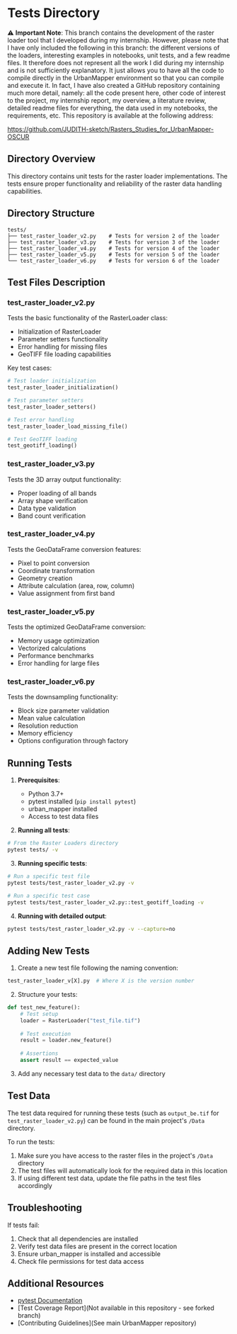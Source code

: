 # Tests Directory

⚠️ **Important Note**: This branch contains the development of the raster loader tool that I developed during my internship. However, please note that I have only included the following in this branch: the different versions of the loaders, interesting examples in notebooks, unit tests, and a few readme files.
It therefore does not represent all the work I did during my internship and is not sufficiently explanatory. It just allows you to have all the code to compile directly in the UrbanMapper environment so that you can compile and execute it. 
In fact, I have also created a GitHub repository containing much more detail, namely: all the code present here, other code of interest to the project, my internship report, my overview, a literature review, detailed readme files for everything, the data used in my notebooks, the requirements, etc.
This repository is available at the following address:

https://github.com/JUDITH-sketch/Rasters_Studies_for_UrbanMapper-OSCUR


## Directory Overview

This directory contains unit tests for the raster loader implementations. The tests ensure proper functionality and reliability of the raster data handling capabilities.

## Directory Structure
```
tests/
├── test_raster_loader_v2.py    # Tests for version 2 of the loader
├── test_raster_loader_v3.py    # Tests for version 3 of the loader
├── test_raster_loader_v4.py    # Tests for version 4 of the loader
├── test_raster_loader_v5.py    # Tests for version 5 of the loader
└── test_raster_loader_v6.py    # Tests for version 6 of the loader
```

## Test Files Description

### test_raster_loader_v2.py

Tests the basic functionality of the RasterLoader class:
- Initialization of RasterLoader
- Parameter setters functionality
- Error handling for missing files
- GeoTIFF file loading capabilities

Key test cases:
```python
# Test loader initialization
test_raster_loader_initialization()

# Test parameter setters
test_raster_loader_setters()

# Test error handling
test_raster_loader_load_missing_file()

# Test GeoTIFF loading
test_geotiff_loading()
```

### test_raster_loader_v3.py

Tests the 3D array output functionality:
- Proper loading of all bands
- Array shape verification
- Data type validation
- Band count verification

### test_raster_loader_v4.py

Tests the GeoDataFrame conversion features:
- Pixel to point conversion
- Coordinate transformation
- Geometry creation
- Attribute calculation (area, row, column)
- Value assignment from first band

### test_raster_loader_v5.py

Tests the optimized GeoDataFrame conversion:
- Memory usage optimization
- Vectorized calculations
- Performance benchmarks
- Error handling for large files

### test_raster_loader_v6.py

Tests the downsampling functionality:
- Block size parameter validation
- Mean value calculation
- Resolution reduction
- Memory efficiency
- Options configuration through factory

## Running Tests

1. **Prerequisites**:
   - Python 3.7+
   - pytest installed (`pip install pytest`)
   - urban_mapper installed
   - Access to test data files

2. **Running all tests**:
```bash
# From the Raster Loaders directory
pytest tests/ -v
```

3. **Running specific tests**:
```bash
# Run a specific test file
pytest tests/test_raster_loader_v2.py -v

# Run a specific test case
pytest tests/test_raster_loader_v2.py::test_geotiff_loading -v
```

4. **Running with detailed output**:
```bash
pytest tests/test_raster_loader_v2.py -v --capture=no
```

## Adding New Tests

1. Create a new test file following the naming convention:
```python
test_raster_loader_v[X].py  # Where X is the version number
```

2. Structure your tests:
```python
def test_new_feature():
    # Test setup
    loader = RasterLoader("test_file.tif")
    
    # Test execution
    result = loader.new_feature()
    
    # Assertions
    assert result == expected_value
```

3. Add any necessary test data to the `data/` directory

## Test Data

The test data required for running these tests (such as `output_be.tif` for `test_raster_loader_v2.py`) can be found in the main project's `/Data` directory.

To run the tests:
1. Make sure you have access to the raster files in the project's `/Data` directory
2. The test files will automatically look for the required data in this location
3. If using different test data, update the file paths in the test files accordingly


## Troubleshooting

If tests fail:
1. Check that all dependencies are installed
2. Verify test data files are present in the correct location
3. Ensure urban_mapper is installed and accessible
4. Check file permissions for test data access

## Additional Resources

- [pytest Documentation](https://docs.pytest.org/)
- [Test Coverage Report](Not available in this repository - see forked branch)
- [Contributing Guidelines](See main UrbanMapper repository)
